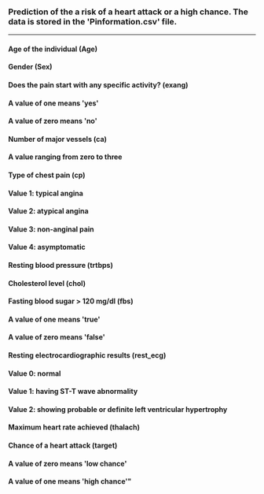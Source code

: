 ### Prediction of the a risk of a heart attack or a high chance. The data is stored in the 'Pinformation.csv' file.
***
#### Age of the individual (Age)
#### Gender (Sex)
#### Does the pain start with any specific activity? (exang)
#### A value of one means 'yes'
#### A value of zero means 'no'
#### Number of major vessels (ca)
#### A value ranging from zero to three
#### Type of chest pain (cp)
#### Value 1: typical angina
#### Value 2: atypical angina
#### Value 3: non-anginal pain
#### Value 4: asymptomatic
#### Resting blood pressure (trtbps)
#### Cholesterol level (chol)
#### Fasting blood sugar > 120 mg/dl (fbs)
#### A value of one means 'true'
#### A value of zero means 'false'
#### Resting electrocardiographic results (rest_ecg)
#### Value 0: normal
#### Value 1: having ST-T wave abnormality
#### Value 2: showing probable or definite left ventricular hypertrophy
#### Maximum heart rate achieved (thalach)
#### Chance of a heart attack (target)
#### A value of zero means 'low chance'
#### A value of one means 'high chance'"






